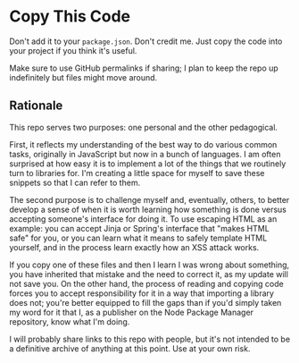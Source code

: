 # Copy This Code
Don't add it to your `package.json`. Don't credit me. Just copy the code into your project if you
think it's useful.

Make sure to use GitHub permalinks if sharing; I plan to keep the repo up indefinitely but files
might move around.

## Rationale
This repo serves two purposes: one personal and the other pedagogical.

First, it reflects my understanding of the best way to do various common tasks, originally in
JavaScript but now in a bunch of languages.  I am often surprised at how easy it is to implement a
lot of the things that we routinely turn to libraries for. I'm creating a little space for myself to
save these snippets so that I can refer to them.

The second purpose is to challenge myself and, eventually, others, to better develop a sense of when
it is worth learning how something is done versus accepting someone's interface for doing it. To use
escaping HTML as an example: you can accept Jinja or Spring's interface that "makes HTML safe" for
you, or you can learn what it means to safely template HTML yourself, and in the process learn
exactly how an XSS attack works.

If you copy one of these files and then I learn I was wrong about something, you have inherited that
mistake and the need to correct it, as my update will not save you. On the other hand, the process
of reading and copying code forces you to accept responsibility for it in a way that importing a
library does not; you're better equipped to fill the gaps than if you'd simply taken my word for it
that I, as a publisher on the Node Package Manager repository, know what I'm doing.

I will probably share links to this repo with people, but it's not intended to be a definitive
archive of anything at this point. Use at your own risk.

